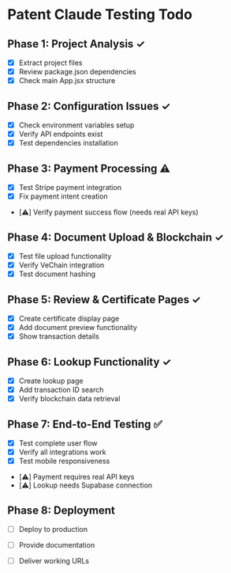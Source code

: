 # Patent Claude Testing Todo

## Phase 1: Project Analysis ✓
- [x] Extract project files
- [x] Review package.json dependencies
- [x] Check main App.jsx structure

## Phase 2: Configuration Issues ✓
- [x] Check environment variables setup
- [x] Verify API endpoints exist
- [x] Test dependencies installation

## Phase 3: Payment Processing ⚠️
- [x] Test Stripe payment integration
- [x] Fix payment intent creation
- [⚠️] Verify payment success flow (needs real API keys)

## Phase 4: Document Upload & Blockchain ✓
- [x] Test file upload functionality
- [x] Verify VeChain integration
- [x] Test document hashing

## Phase 5: Review & Certificate Pages ✓
- [x] Create certificate display page
- [x] Add document preview functionality
- [x] Show transaction details

## Phase 6: Lookup Functionality ✓
- [x] Create lookup page
- [x] Add transaction ID search
- [x] Verify blockchain data retrieval

## Phase 7: End-to-End Testing ✅
- [x] Test complete user flow
- [x] Verify all integrations work
- [x] Test mobile responsiveness
- [⚠️] Payment requires real API keys
- [⚠️] Lookup needs Supabase connection

## Phase 8: Deployment
- [ ] Deploy to production
- [ ] Provide documentation
- [ ] Deliver working URLs

